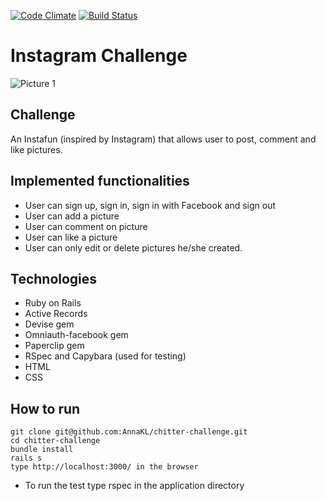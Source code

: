 [![Code Climate](https://codeclimate.com/repos/55b38e3a6956800b44014e12/badges/1062334b9830d0d0056a/gpa.svg)](https://codeclimate.com/repos/55b38e3a6956800b44014e12/feed)   [![Build Status](https://travis-ci.org/AnnaKL/instagram-challenge.svg?branch=master)](https://travis-ci.org/AnnaKL/instagram-challenge)

Instagram Challenge
===================

![Picture 1](app/images/screenshot1.png) 

Challenge
-------
An Instafun (inspired by Instagram) that allows user to post, comment and like pictures.


Implemented functionalities
-----

* User can sign up, sign in, sign in with Facebook and sign out
* User can add a picture
* User can comment on picture
* User can like a picture
* User can only edit or delete pictures he/she created.


Technologies
-----

* Ruby on Rails
* Active Records
* Devise gem
* Omniauth-facebook gem
* Paperclip gem
* RSpec and Capybara (used for testing)
* HTML
* CSS

How to run
-----

```
git clone git@github.com:AnnaKL/chitter-challenge.git
cd chitter-challenge
bundle install
rails s
type http://localhost:3000/ in the browser
```
* To run the test type rspec in the application directory